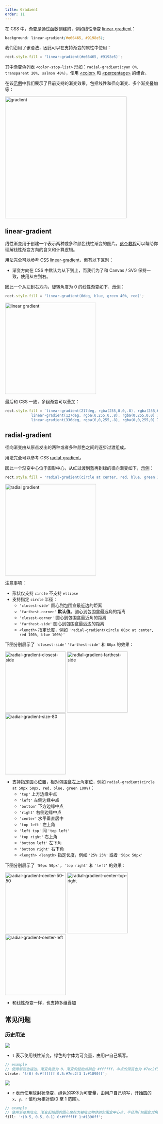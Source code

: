 ```yaml
---
title: Gradient
order: 11
---
```


在 CSS 中，渐变是通过函数创建的，例如线性渐变 [linear-gradient](https://developer.mozilla.org/zh-CN/docs/Web/CSS/gradient/linear-gradient)：

```css
background: linear-gradient(#e66465, #9198e5);
```

我们沿用了该语法，因此可以在支持渐变的属性中使用：

```js
rect.style.fill = 'linear-gradient(#e66465, #9198e5)';
```

其中渐变色列表 `<color-stop-list>` 形如：`radial-gradient(cyan 0%, transparent 20%, salmon 40%)`，使用 [\<color\>](/zh/api/css/css-properties-values-api#color) 和 [\<percentage\>](/zh/api/css/css-properties-values-api#percentage) 的组合。

在该[示例](/zh/examples/style/gradient/#gradient)中我们展示了目前支持的渐变效果，包括线性和径向渐变、多个渐变叠加等：

<img src="https://gw.alipayobjects.com/mdn/rms_6ae20b/afts/img/A*sXoJTKPWg70AAAAAAAAAAAAAARQnAQ" width="400" alt="gradient">

## linear-gradient

线性渐变用于创建一个表示两种或多种颜色线性渐变的图片。[这个教程](https://observablehq.com/@danburzo/css-gradient-line)可以帮助你理解线性渐变方向的含义和计算逻辑。

用法完全可以参考 CSS [linear-gradient](https://developer.mozilla.org/zh-CN/docs/Web/CSS/gradient/linear-gradient)，但有以下区别：

- 渐变方向在 CSS 中默认为从下到上，而我们为了和 Canvas / SVG 保持一致，使用从左到右。

因此一个从左到右方向，旋转角度为 0 的线性渐变如下，[示例](/zh/examples/style/gradient/#gradient)：

```js
rect.style.fill = 'linear-gradient(0deg, blue, green 40%, red)';
```

<img src="https://gw.alipayobjects.com/mdn/rms_6ae20b/afts/img/A*aU84RIJaH6AAAAAAAAAAAAAAARQnAQ" width="300" alt="linear gradient">

最后和 CSS 一致，多组渐变可以叠加：

```js
rect.style.fill = `linear-gradient(217deg, rgba(255,0,0,.8), rgba(255,0,0,0) 70.71%),
            linear-gradient(127deg, rgba(0,255,0,.8), rgba(0,255,0,0) 70.71%),
            linear-gradient(336deg, rgba(0,0,255,.8), rgba(0,0,255,0) 70.71%)`;
```

## radial-gradient

径向渐变由从原点发出的两种或者多种颜色之间的逐步过渡组成。

用法完全可以参考 CSS [radial-gradient](https://developer.mozilla.org/zh-CN/docs/Web/CSS/gradient/radial-gradient)。

因此一个渐变中心位于图形中心，从红过渡到蓝再到绿的径向渐变如下，[示例](/zh/examples/style/gradient/#gradient)：

```js
rect.style.fill = 'radial-gradient(circle at center, red, blue, green 100%)';
```

<img src="https://gw.alipayobjects.com/mdn/rms_6ae20b/afts/img/A*Z4QLTr3lC80AAAAAAAAAAAAAARQnAQ" width="300" alt="radial gradient">

注意事项：

- 形状仅支持 `circle` 不支持 `ellipse`
- 支持指定 `circle` 半径：
  - `'closest-side'` 圆心到包围盒最近边的距离
  - `'farthest-corner'` **默认值**。圆心到包围盒最远角的距离
  - `'closest-corner'` 圆心到包围盒最近角的距离
  - `'farthest-side'` 圆心到包围盒最远边的距离
  - `<length>` 指定长度，例如 `'radial-gradient(circle 80px at center, red 100%, blue 100%)'`

下图分别展示了 `'closest-side'` `'farthest-side'` 和 `80px` 的效果：

<img src="https://gw.alipayobjects.com/mdn/rms_dfc253/afts/img/A*eXrBQYlLENwAAAAAAAAAAAAAARQnAQ" alt="radial-gradient-closest-side" width="200">
<img src="https://gw.alipayobjects.com/mdn/rms_dfc253/afts/img/A*C__VRJ24rVcAAAAAAAAAAAAAARQnAQ"
alt="radial-gradient-farthest-side" width="200">
<img src="https://gw.alipayobjects.com/mdn/rms_dfc253/afts/img/A*3U91RYB3DukAAAAAAAAAAAAAARQnAQ" alt="radial-gradient-size-80" width="200">

- 支持指定圆心位置，相对包围盒左上角定位，例如 `radial-gradient(circle at 50px 50px, red, blue, green 100%)`：
  - `'top'` 上方边缘中点
  - `'left'` 左侧边缘中点
  - `'bottom'` 下方边缘中点
  - `'right'` 右侧边缘中点
  - `'center'` 水平垂直居中
  - `'top left'` 左上角
  - `'left top'` 同 `'top left'`
  - `'top right'` 右上角
  - `'bottom left'` 左下角
  - `'bottom right'` 右下角
  - `<length> <length>` 指定长度，例如 `'25% 25%'` 或者 `'50px 50px'`

下图分别展示了 `'50px 50px'`，`'top right'` 和 `'left'` 的效果：

<img src="https://gw.alipayobjects.com/mdn/rms_dfc253/afts/img/A*UrmySIhRKdgAAAAAAAAAAAAAARQnAQ" alt="radial-gradient-center-50-50" width="200">
<img src="https://gw.alipayobjects.com/mdn/rms_dfc253/afts/img/A*ekj4TZv0Yf4AAAAAAAAAAAAAARQnAQ" alt="radial-gradient-center-top-right" width="200">
<img src="https://gw.alipayobjects.com/mdn/rms_dfc253/afts/img/A*bXIjTaTpC2QAAAAAAAAAAAAAARQnAQ" alt="radial-gradient-center-left" width="200">

- 和线性渐变一样，也支持多组叠加

## 常见问题

### 历史用法

![](https://gw.alipayobjects.com/mdn/rms_6ae20b/afts/img/A*Z5gpQL9ia9kAAAAAAAAAAABkARQnAQ)

- `l` 表示使用线性渐变，绿色的字体为可变量，由用户自己填写。

```js
// example
// 使用渐变色描边，渐变角度为 0，渐变的起始点颜色 #ffffff，中点的渐变色为 #7ec2f3，结束的渐变色为 #1890ff
stroke: 'l(0) 0:#ffffff 0.5:#7ec2f3 1:#1890ff';
```

![](https://gw.alipayobjects.com/mdn/rms_6ae20b/afts/img/A*9sc1SY2d_0AAAAAAAAAAAABkARQnAQ)

- `r` 表示使用放射状渐变，绿色的字体为可变量，由用户自己填写，开始圆的 `x`、`y`、`r` 值均为相对值(0 至 1 范围)。

```js
// example
// 使用渐变色填充，渐变起始圆的圆心坐标为被填充物体的包围盒中心点，半径为(包围盒对角线长度 / 2) 的 0.1 倍，渐变的起始点颜色 #ffffff，中点的渐变色为 #7ec2f3，结束的渐变色为 #1890ff
fill: 'r(0.5, 0.5, 0.1) 0:#ffffff 1:#1890ff';
```
